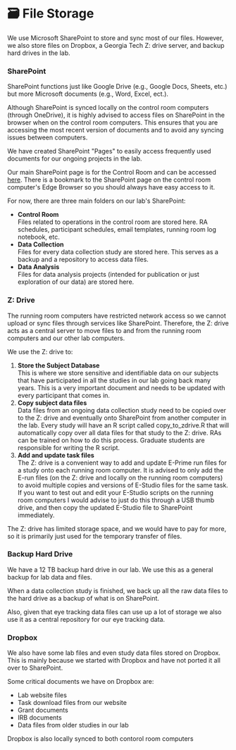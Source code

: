 # 🗃 File Storage

We use Microsoft SharePoint to store and sync most of our files. However, we also store files on Dropbox, a Georgia Tech Z: drive server, and backup hard drives in the lab.

### SharePoint

SharePoint functions just like Google Drive (e.g., Google Docs, Sheets, etc.) but more Microsoft documents (e.g., Word, Excel, ect.).&#x20;

Although SharePoint is synced locally on the control room computers (through OneDrive), it is highly advised to access files on SharePoint in the browser when on the control room computers. This ensures that you are accessing the most recent version of documents and to avoid any syncing issues between computers.

We have created SharePoint "Pages" to easily access frequently used documents for our ongoing projects in the lab.&#x20;

Our main SharePoint page is for the Control Room and can be accessed [here](https://gtvault.sharepoint.com/sites/cos/psychology/engle-lab/SitePages/Control-Room.aspx). There is a bookmark to the SharePoint page on the control room computer's Edge Browser so you should always have easy access to it.

For now, there are three main folders on our lab's SharePoint:

* **Control Room**\
  Files related to operations in the control room are stored here. RA schedules, participant schedules, email templates, running room log notebook, etc.
* **Data Collection**\
  Files for every data collection study are stored here. This serves as a backup and a repository to access data files.
* **Data Analysis**\
  Files for data analysis projects (intended for publication or just exploration of our data) are stored here.&#x20;

### Z: Drive

The running room computers have restricted network access so we cannot upload or sync files through services like SharePoint. Therefore, the Z: drive acts as a central server to move files to and from the running room computers and our other lab computers.&#x20;

We use the Z: drive to:

1. **Store the Subject Database**\
   This is where we store sensitive and identifiable data on our subjects that have participated in all the studies in our lab going back many years. This is a very important document and needs to be updated with every participant that comes in.
2. **Copy subject data files** \
   Data files from an ongoing data collection study need to be copied over to the Z: drive and eventually onto SharePoint from another computer in the lab. Every study will have an R script called copy\_to\_zdrive.R that will automatically copy over all data files for that study to the Z: drive. RAs can be trained on how to do this process. Graduate students are responsible for writing the R script.
3. **Add and update task files**\
   The Z: drive is a convenient way to add and update E-Prime run files for a study onto each running room computer. It is advised to only add the E-run files (on the Z: drive and locally on the running room computers) to avoid multiple copies and versions of E-Studio files for the same task. If you want to test out and edit your E-Studio scripts on the running room computers I would advise to just do this through a USB thumb drive, and then copy the updated E-Studio file to SharePoint immediately.

The Z: drive has limited storage space, and we would have to pay for more, so it is primarily just used for the temporary transfer of files.&#x20;

### Backup Hard Drive

We have a 12 TB backup hard drive in our lab. We use this as a general backup for lab data and files.

When a data collection study is finished, we back up all the raw data files to the hard drive as a backup of what is on SharePoint.

Also, given that eye tracking data files can use up a lot of storage we also use it as a central repository for our eye tracking data.

### Dropbox

We also have some lab files and even study data files stored on Dropbox. This is mainly because we started with Dropbox and have not ported it all over to SharePoint.

Some critical documents we have on Dropbox are:

* Lab website files
* Task download files from our website
* Grant documents
* IRB documents&#x20;
* Data files from older studies in our lab

Dropbox is also locally synced to both contorol room computers
